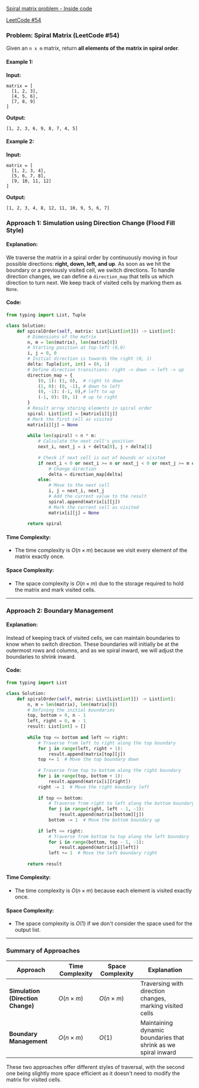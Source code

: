 
[Spiral matrix problem - Inside code](https://youtu.be/nHklvujUWp8)

[LeetCode #54](https://leetcode.com/problems/spiral-matrix/description/)

### Problem: Spiral Matrix (LeetCode #54)

Given an `n x m` matrix, return **all elements of the matrix in spiral order**.

#### Example 1:

**Input:**
```text
matrix = [
  [1, 2, 3],
  [4, 5, 6],
  [7, 8, 9]
]
```

**Output:**
```text
[1, 2, 3, 6, 9, 8, 7, 4, 5]
```

#### Example 2:

**Input:**
```text
matrix = [
  [1, 2, 3, 4],
  [5, 6, 7, 8],
  [9, 10, 11, 12]
]
```

**Output:**
```text
[1, 2, 3, 4, 8, 12, 11, 10, 9, 5, 6, 7]
```

### Approach 1: Simulation using Direction Change (Flood Fill Style)

#### Explanation:
We traverse the matrix in a spiral order by continuously moving in four possible directions: **right, down, left, and up**. As soon as we hit the boundary or a previously visited cell, we switch directions. To handle direction changes, we can define a `direction_map` that tells us which direction to turn next. We keep track of visited cells by marking them as `None`.

#### Code:

```python
from typing import List, Tuple

class Solution:
    def spiralOrder(self, matrix: List[List[int]]) -> List[int]:
        # Dimensions of the matrix
        n, m = len(matrix), len(matrix[0])
        # Starting position at top-left (0,0)
        i, j = 0, 0
        # Initial direction is towards the right (0, 1)
        delta: Tuple[int, int] = (0, 1)
        # Define direction transitions: right -> down -> left -> up
        direction_map = {
            (0, 1): (1, 0),  # right to down
            (1, 0): (0, -1), # down to left
            (0, -1): (-1, 0),# left to up
            (-1, 0): (0, 1)  # up to right
        }
        # Result array storing elements in spiral order
        spiral: List[int] = [matrix[i][j]]
        # Mark the first cell as visited
        matrix[i][j] = None
        
        while len(spiral) < n * m:
            # Calculate the next cell's position
            next_i, next_j = i + delta[0], j + delta[1]
            
            # Check if next cell is out of bounds or visited
            if next_i < 0 or next_i >= n or next_j < 0 or next_j >= m or matrix[next_i][next_j] is None:
                # Change direction
                delta = direction_map[delta]
            else:
                # Move to the next cell
                i, j = next_i, next_j
                # Add the current value to the result
                spiral.append(matrix[i][j])
                # Mark the current cell as visited
                matrix[i][j] = None
        
        return spiral
```

#### Time Complexity:
- The time complexity is $O(n \times m)$ because we visit every element of the matrix exactly once.

#### Space Complexity:
- The space complexity is $O(n \times m)$ due to the storage required to hold the matrix and mark visited cells.

---

### Approach 2: Boundary Management

#### Explanation:
Instead of keeping track of visited cells, we can maintain boundaries to know when to switch direction. These boundaries will initially be at the outermost rows and columns, and as we spiral inward, we will adjust the boundaries to shrink inward.

#### Code:

```python
from typing import List

class Solution:
    def spiralOrder(self, matrix: List[List[int]]) -> List[int]:
        n, m = len(matrix), len(matrix[0])
        # Defining the initial boundaries
        top, bottom = 0, n - 1
        left, right = 0, m - 1
        result: List[int] = []
        
        while top <= bottom and left <= right:
            # Traverse from left to right along the top boundary
            for j in range(left, right + 1):
                result.append(matrix[top][j])
            top += 1  # Move the top boundary down
            
            # Traverse from top to bottom along the right boundary
            for i in range(top, bottom + 1):
                result.append(matrix[i][right])
            right -= 1  # Move the right boundary left
            
            if top <= bottom:
                # Traverse from right to left along the bottom boundary
                for j in range(right, left - 1, -1):
                    result.append(matrix[bottom][j])
                bottom -= 1  # Move the bottom boundary up
            
            if left <= right:
                # Traverse from bottom to top along the left boundary
                for i in range(bottom, top - 1, -1):
                    result.append(matrix[i][left])
                left += 1  # Move the left boundary right
        
        return result
```

#### Time Complexity:
- The time complexity is $O(n \times m)$ because each element is visited exactly once.

#### Space Complexity:
- The space complexity is $O(1)$ if we don't consider the space used for the output list.

---

### Summary of Approaches

| Approach                        | Time Complexity       | Space Complexity | Explanation                                                             |
|----------------------------------|-----------------------|------------------|-------------------------------------------------------------------------|
| **Simulation (Direction Change)**| $O(n \times m)$        | $O(n \times m)$  | Traversing with direction changes, marking visited cells                |
| **Boundary Management**          | $O(n \times m)$        | $O(1)$           | Maintaining dynamic boundaries that shrink as we spiral inward           |

These two approaches offer different styles of traversal, with the second one being slightly more space efficient as it doesn't need to modify the matrix for visited cells.


